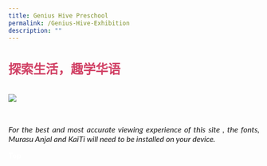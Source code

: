 ```yaml
---
title: Genius Hive Preschool
permalink: /Genius-Hive-Exhibition
description: ""
---
```

<h4 style="font-size:25px;font-family:KaiTi;color:#d14165;">探索生活，趣学华语</h4>
<img src="/images/MTLS_Genius-Hive_v4.jpg">
<br><br>
<p style="font-size: 16px;font-family: Lato,sans-serif;font-style: italic;padding-top:12px;text-align:justify;">For the best and most accurate viewing experience of this site , the fonts, Murasu Anjal and KaiTi will need to be installed on your device.</p>
<div class="btntop"><a href="#top" style="text-decoration:none;"><span style="color:white"><b>Top</b></span></a></div>
